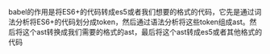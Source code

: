 babel的作用是将ES6+的代码转成es5或者我们想要的格式的代码，它先是通过词法分析将ES6+的代码划分成token，然后通过语法分析将这些token组成ast。然后将这个ast转换成我们需要的格式的ast，最后将这个ast转成es5或者其他格式的代码
